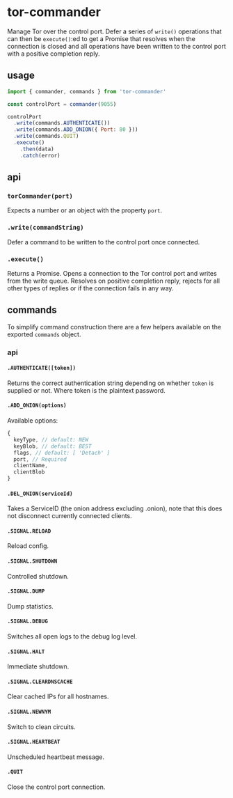 # tor-commander

Manage Tor over the control port. Defer a series of `write()` operations that can then be `execute()`:ed to get a Promise that resolves when the connection is closed and all operations have been written to the control port with a positive completion reply.

## usage

```javascript
import { commander, commands } from 'tor-commander'

const controlPort = commander(9055)

controlPort
  .write(commands.AUTHENTICATE())
  .write(commands.ADD_ONION({ Port: 80 }))
  .write(commands.QUIT)
  .execute()
    .then(data)
    .catch(error)
```

## api

### `torCommander(port)`

Expects a number or an object with the property `port`.

### `.write(commandString)`

Defer a command to be written to the control port once connected.

### `.execute()`

Returns a Promise. Opens a connection to the Tor control port and writes from the write queue. Resolves on positive completion reply, rejects for all other types of replies or if the connection fails in any way.

## commands

To simplify command construction there are a few helpers available on the exported `commands` object.

### api

#### `.AUTHENTICATE([token])`

Returns the correct authentication string depending on whether `token` is supplied or not. Where token is the plaintext password.

#### `.ADD_ONION(options)`

Available options:

```javascript
{
  keyType, // default: NEW
  keyBlob, // default: BEST
  flags, // default: [ 'Detach' ]
  port, // Required
  clientName,
  clientBlob
}
```

#### `.DEL_ONION(serviceId)`

Takes a ServiceID (the onion address excluding .onion), note that this does not disconnect currently connected clients.

#### `.SIGNAL.RELOAD`

Reload config.

#### `.SIGNAL.SHUTDOWN`

Controlled shutdown.

#### `.SIGNAL.DUMP`

Dump statistics.

#### `.SIGNAL.DEBUG`

Switches all open logs to the debug log level.

#### `.SIGNAL.HALT`

Immediate shutdown.

#### `.SIGNAL.CLEARDNSCACHE`

Clear cached IPs for all hostnames.

#### `.SIGNAL.NEWNYM`

Switch to clean circuits.

#### `.SIGNAL.HEARTBEAT`

Unscheduled heartbeat message.

#### `.QUIT`

Close the control port connection.
